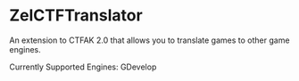 # ZelCTFTranslator

An extension to CTFAK 2.0 that allows you to translate games to other game engines.

Currently Supported Engines:
GDevelop